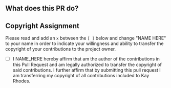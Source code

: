 ## What does this PR do?

<!-- bug fix? feature? styling? documentation? -->


## Copyright Assignment
Please read and add an `x` between the 
`[ ]` below and change "NAME HERE" to your name 
in order to indicate your willingness and ability
to transfer the copyright of your contributions
to the project owner.

- [ ] I NAME_HERE hereby affirm  that am the author
of the contributions in this Pull Request
and am legally authorized to transfer 
the copyright of said contributions. 
I further affirm that by submitting 
this pull request I am transferring 
my copyright of all contributions 
included to Kay Rhodes. 
